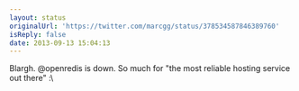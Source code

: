 ```yaml
---
layout: status
originalUrl: 'https://twitter.com/marcgg/status/378534587846389760'
isReply: false
date: 2013-09-13 15:04:13
---
```


Blargh. @openredis is down. So much for "the most reliable hosting service out there" :\
